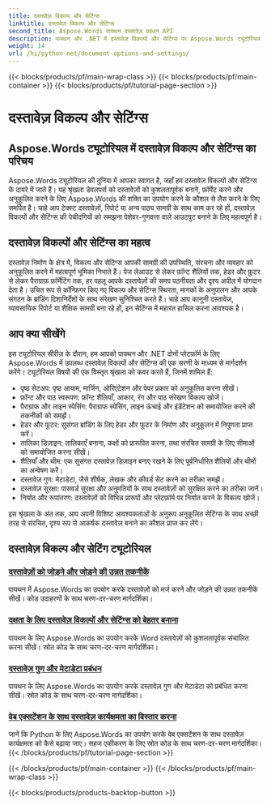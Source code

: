 ```yaml
---
title: दस्तावेज़ विकल्प और सेटिंग्स
linktitle: दस्तावेज़ विकल्प और सेटिंग्स
second_title: Aspose.Words पायथन दस्तावेज़ प्रबंधन API
description: पायथन और .NET में दस्तावेज़ विकल्पों और सेटिंग्स पर Aspose.Words ट्यूटोरियल का अन्वेषण करें। चरण-दर-चरण मार्गदर्शन और स्रोत कोड उदाहरणों का उपयोग करके दस्तावेज़ निर्माण और स्वरूपण को अनुकूलित करना सीखें।
weight: 14
url: /hi/python-net/document-options-and-settings/
---
```


{{< blocks/products/pf/main-wrap-class >}}
{{< blocks/products/pf/main-container >}}
{{< blocks/products/pf/tutorial-page-section >}}

# दस्तावेज़ विकल्प और सेटिंग्स


## Aspose.Words ट्यूटोरियल में दस्तावेज़ विकल्प और सेटिंग्स का परिचय

Aspose.Words ट्यूटोरियल की दुनिया में आपका स्वागत है, जहाँ हम दस्तावेज़ विकल्पों और सेटिंग्स के दायरे में जाते हैं। यह श्रृंखला डेवलपर्स को दस्तावेज़ों को कुशलतापूर्वक बनाने, फ़ॉर्मेट करने और अनुकूलित करने के लिए Aspose.Words की शक्ति का उपयोग करने के कौशल से लैस करने के लिए समर्पित है। चाहे आप टेक्स्ट दस्तावेज़ों, रिपोर्ट या अन्य पाठ्य सामग्री के साथ काम कर रहे हों, दस्तावेज़ विकल्पों और सेटिंग्स की पेचीदगियों को समझना पेशेवर-गुणवत्ता वाले आउटपुट बनाने के लिए महत्वपूर्ण है।

## दस्तावेज़ विकल्पों और सेटिंग्स का महत्व

दस्तावेज़ निर्माण के क्षेत्र में, विकल्प और सेटिंग्स आपकी सामग्री की उपस्थिति, संरचना और व्यवहार को अनुकूलित करने में महत्वपूर्ण भूमिका निभाते हैं। पेज लेआउट से लेकर फ़ॉन्ट शैलियों तक, हेडर और फ़ुटर से लेकर पैराग्राफ़ फ़ॉर्मेटिंग तक, हर पहलू आपके दस्तावेज़ों की समग्र पठनीयता और दृश्य अपील में योगदान देता है। उचित रूप से कॉन्फ़िगर किए गए विकल्प और सेटिंग्स स्थिरता, मानकों के अनुपालन और आपके संगठन के ब्रांडिंग दिशानिर्देशों के साथ संरेखण सुनिश्चित करते हैं। चाहे आप कानूनी दस्तावेज़, व्यावसायिक रिपोर्ट या शैक्षिक सामग्री बना रहे हों, इन सेटिंग्स में महारत हासिल करना आवश्यक है।

## आप क्या सीखेंगे

इस ट्यूटोरियल सीरीज़ के दौरान, हम आपको पायथन और .NET दोनों प्लेटफ़ॉर्म के लिए Aspose.Words में उपलब्ध दस्तावेज़ विकल्पों और सेटिंग्स की एक सरणी के माध्यम से मार्गदर्शन करेंगे। ट्यूटोरियल विषयों की एक विस्तृत श्रृंखला को कवर करते हैं, जिनमें शामिल हैं:

- पृष्ठ सेटअप: पृष्ठ आयाम, मार्जिन, ओरिएंटेशन और पेपर प्रकार को अनुकूलित करना सीखें।
- फ़ॉन्ट और पाठ स्वरूपण: फ़ॉन्ट शैलियाँ, आकार, रंग और पाठ संरेखण विकल्प खोजें।
- पैराग्राफ और लाइन स्पेसिंग: पैराग्राफ स्पेसिंग, लाइन ऊंचाई और इंडेंटेशन को समायोजित करने की तकनीकों को समझें।
- हेडर और फूटर: सुसंगत ब्रांडिंग के लिए हेडर और फूटर के निर्माण और अनुकूलन में निपुणता प्राप्त करें।
- तालिका डिज़ाइन: तालिकाएँ बनाना, कक्षों को प्रारूपित करना, तथा संरचित सामग्री के लिए सीमाओं को समायोजित करना सीखें।
- शैलियाँ और थीम: एक सुसंगत दस्तावेज़ डिज़ाइन बनाए रखने के लिए पूर्वनिर्धारित शैलियों और थीमों का अन्वेषण करें।
- दस्तावेज़ गुण: मेटाडेटा, जैसे शीर्षक, लेखक और कीवर्ड सेट करने का तरीका समझें।
- दस्तावेज़ सुरक्षा: पासवर्ड सुरक्षा और अनुमतियों के साथ दस्तावेज़ों को सुरक्षित करने का तरीका जानें।
- निर्यात और रूपांतरण: दस्तावेज़ों को विभिन्न प्रारूपों और प्लेटफ़ॉर्म पर निर्यात करने के विकल्प खोजें।

इस श्रृंखला के अंत तक, आप अपनी विशिष्ट आवश्यकताओं के अनुरूप अनुकूलित सेटिंग्स के साथ अच्छी तरह से संरचित, दृश्य रूप से आकर्षक दस्तावेज़ बनाने का कौशल प्राप्त कर लेंगे।

## दस्तावेज़ विकल्प और सेटिंग ट्यूटोरियल
### [दस्तावेज़ों को जोड़ने और जोड़ने की उन्नत तकनीकें](./join-append-documents/)
पायथन में Aspose.Words का उपयोग करके दस्तावेज़ों को मर्ज करने और जोड़ने की उन्नत तकनीकें सीखें। कोड उदाहरणों के साथ चरण-दर-चरण मार्गदर्शिका।
### [दक्षता के लिए दस्तावेज़ विकल्पों और सेटिंग्स को बेहतर बनाना](./manage-document-options-settings/)
पायथन के लिए Aspose.Words का उपयोग करके Word दस्तावेज़ों को कुशलतापूर्वक संचालित करना सीखें। स्रोत कोड के साथ चरण-दर-चरण मार्गदर्शिका।
### [दस्तावेज़ गुण और मेटाडेटा प्रबंधन](./document-properties-metadata/)
पायथन के लिए Aspose.Words का उपयोग करके दस्तावेज़ गुण और मेटाडेटा को प्रबंधित करना सीखें। स्रोत कोड के साथ चरण-दर-चरण मार्गदर्शिका।
### [वेब एक्सटेंशन के साथ दस्तावेज़ कार्यक्षमता का विस्तार करना](./document-functionality-web-extensions/)
जानें कि Python के लिए Aspose.Words का उपयोग करके वेब एक्सटेंशन के साथ दस्तावेज़ कार्यक्षमता को कैसे बढ़ाया जाए। सहज एकीकरण के लिए स्रोत कोड के साथ चरण-दर-चरण मार्गदर्शिका।
{{< /blocks/products/pf/tutorial-page-section >}}

{{< /blocks/products/pf/main-container >}}
{{< /blocks/products/pf/main-wrap-class >}}

{{< blocks/products/products-backtop-button >}}
